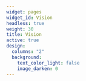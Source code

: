 ```yaml
---
widget: pages
widget_id: Vision
headless: true
weight: 30
title: Vision
active: true
design:
  columns: "2"
  background:
    text_color_light: false
    image_darken: 0
---
```

